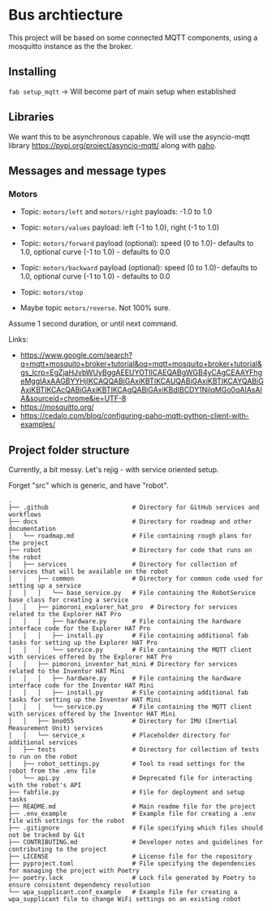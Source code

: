 # Bus archtiecture

This project will be based on some connected MQTT components, using a mosquitto instance as the the broker.

## Installing

`fab setup_mqtt` -> Will become part of main setup when established

## Libraries

We want this to be asynchronous capable. We will use the asyncio-mqtt library <https://pypi.org/project/asyncio-mqtt/> along with [paho](https://github.com/eclipse/paho.mqtt.python).


## Messages and message types

### Motors

- Topic: `motors/left` and `motors/right`
  payloads: -1.0 to 1.0

- Topic: `motors/values`
  payload: left (-1 to 1.0), right (-1 to 1.0)

- Topic: `motors/forward`
  payload (optional): speed (0 to 1.0)- defaults to 1.0, optional curve (-1 to 1.0) - defaults to 0.0
- Topic: `motors/backward`
  payload (optional): speed (0 to 1.0)- defaults to 1.0, optional curve (-1 to 1.0) - defaults to 0.0
- Topic: `motors/stop`
- Maybe topic `motors/reverse`. Not 100% sure.

Assume 1 second duration, or until next command.


Links:
- https://www.google.com/search?q=mqtt+mosquito+broker+tutorial&oq=mqtt+mosquito+broker+tutorial&gs_lcrp=EgZjaHJvbWUyBggAEEUYOTIICAEQABgWGB4yCAgCEAAYFhgeMggIAxAAGBYYHjIKCAQQABiGAxiKBTIKCAUQABiGAxiKBTIKCAYQABiGAxiKBTIKCAcQABiGAxiKBTIKCAgQABiGAxiKBdIBCDY1NjlqMGo0qAIAsAIA&sourceid=chrome&ie=UTF-8
- https://mosquitto.org/
- https://cedalo.com/blog/configuring-paho-mqtt-python-client-with-examples/


## Project folder structure

Currently, a bit messy. Let's rejig - with service oriented setup.

Forget "src" which is generic, and have "robot".

```
.
├── .github                       # Directory for GitHub services and workflows
├── docs                          # Directory for roadmap and other documentation
│   └── roadmap.md                # File containing rough plans for the project
├── robot                         # Directory for code that runs on the robot
│   ├── services                  # Directory for collection of services that will be available on the robot
│   │   ├── common                # Directory for common code used for setting up a service
│   │   │   └── base_service.py   # File containing the RobotService base class for creating a service
│   │   ├── pimoroni_explorer_hat_pro  # Directory for services related to the Explorer HAT Pro
│   │   │   ├── hardware.py       # File containing the hardware interface code for the Explorer HAT Pro
│   │   │   ├── install.py        # File containing additional fab tasks for setting up the Explorer HAT Pro
│   │   │   └── service.py        # File containing the MQTT client with services offered by the Explorer HAT Pro
│   │   ├── pimoroni_inventor_hat_mini # Directory for services related to the Inventor HAT Mini
│   │   │   ├── hardware.py       # File containing the hardware interface code for the Inventor HAT Mini
│   │   │   ├── install.py        # File containing additional fab tasks for setting up the Inventor HAT Mini
│   │   │   └── service.py        # File containing the MQTT client with services offered by the Inventor HAT Mini
│   │   ├── bno055                # Directory for IMU (Inertial Measurement Unit) services
│   │   └── service_x             # Placeholder directory for additional services
│   ├── tests                     # Directory for collection of tests to run on the robot
│   ├── robot_settings.py         # Tool to read settings for the robot from the .env file
│   └── api.py                    # Deprecated file for interacting with the robot's API
├── fabfile.py                    # File for deployment and setup tasks
├── README.md                     # Main readme file for the project
├── .env_example                  # Example file for creating a .env file with settings for the robot
├── .gitignore                    # File specifying which files should not be tracked by Git
├── CONTRIBUTING.md               # Developer notes and guidelines for contributing to the project
├── LICENSE                       # License file for the repository
├── pyproject.toml                # File specifying the dependencies for managing the project with Poetry
├── poetry.lock                   # Lock file generated by Poetry to ensure consistent dependency resolution
└── wpa_supplicant.conf_example   # Example file for creating a wpa_supplicant file to change WiFi settings on an existing robot
```